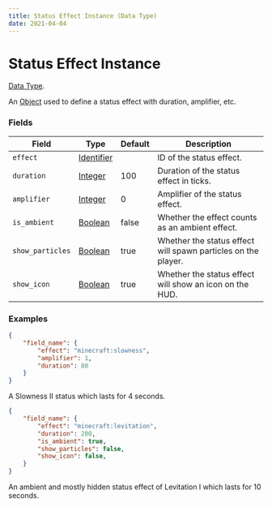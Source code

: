 ```yaml
---
title: Status Effect Instance (Data Type)
date: 2021-04-04
---
```

# Status Effect Instance

[Data Type](../data_types.md).

An [Object](object.md) used to define a status effect with duration, amplifier, etc.

### Fields

Field  | Type | Default | Description
-------|-----|---------------|-------------
`effect` | [Identifier](identifier.md) | | ID of the status effect.
`duration` | [Integer](integer.md) | 100 | Duration of the status effect in ticks.
`amplifier` | [Integer](integer.md) | 0 | Amplifier of the status effect.
`is_ambient` | [Boolean](boolean.md) | false | Whether the effect counts as an ambient effect.
`show_particles` | [Boolean](boolean.md) | true | Whether the status effect will spawn particles on the player.
`show_icon` | [Boolean](boolean.md) | true | Whether the status effect will show an icon on the HUD.

### Examples

```json
{
	"field_name": {
		"effect": "minecraft:slowness",
		"amplifier": 1,
		"duration": 80
	}
}
```
A Slowness II status which lasts for 4 seconds.

```json
{
	"field_name": {
		"effect": "minecraft:levitation",
		"duration": 200,
		"is_ambient": true,
		"show_particles": false,
		"show_icon": false,
	}
}
```
An ambient and mostly hidden status effect of Levitation I which lasts for 10 seconds.
